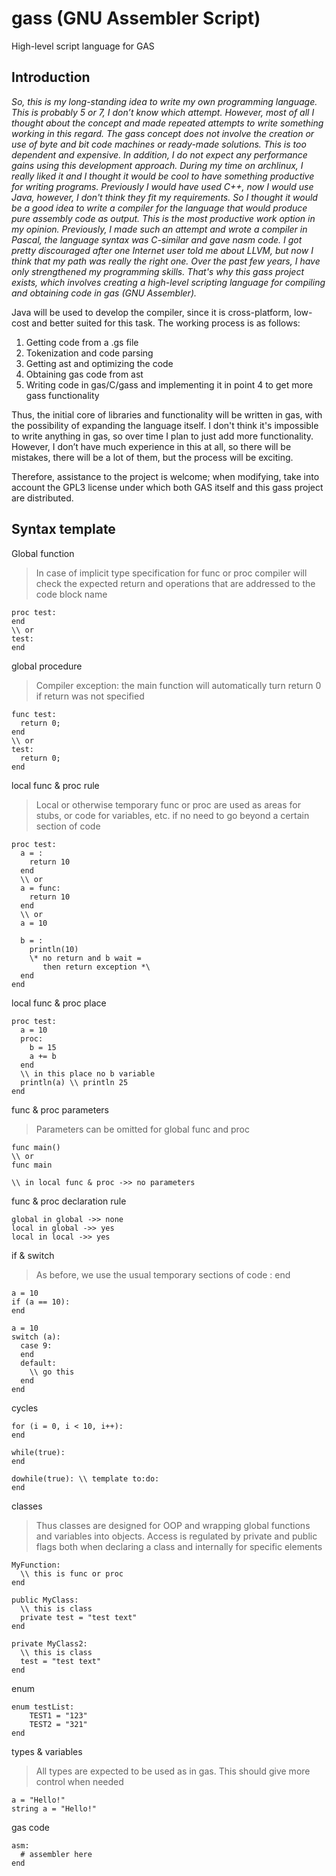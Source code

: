 # gass (GNU Assembler Script)
High-level script language for GAS

## Introduction

*So, this is my long-standing idea to write my own programming language. This is probably 5 or 7, I don’t know which attempt. However, most of all I thought about the concept and made repeated attempts to write something working in this regard. The gass concept does not involve the creation or use of byte and bit code machines or ready-made solutions. This is too dependent and expensive. In addition, I do not expect any performance gains using this development approach. During my time on archlinux, I really liked it and I thought it would be cool to have something productive for writing programs. Previously I would have used C++, now I would use Java, however, I don't think they fit my requirements. So I thought it would be a good idea to write a compiler for the language that would produce pure assembly code as output. This is the most productive work option in my opinion. Previously, I made such an attempt and wrote a compiler in Pascal, the language syntax was C-similar and gave nasm code. I got pretty discouraged after one Internet user told me about LLVM, but now I think that my path was really the right one. Over the past few years, I have only strengthened my programming skills. That's why this gass project exists, which involves creating a high-level scripting language for compiling and obtaining code in gas (GNU Assembler).*

Java will be used to develop the compiler, since it is cross-platform, low-cost and better suited for this task.
The working process is as follows:
  1. Getting code from a .gs file
  2. Tokenization and code parsing
  3. Getting ast and optimizing the code
  4. Obtaining gas code from ast
  5. Writing code in gas/C/gass and implementing it in point 4 to get more gass functionality

Thus, the initial core of libraries and functionality will be written in gas, with the possibility of expanding the language itself. I don't think it's impossible to write anything in gas, so over time I plan to just add more functionality. However, I don’t have much experience in this at all, so there will be mistakes, there will be a lot of them, but the process will be exciting.

Therefore, assistance to the project is welcome; when modifying, take into account the GPL3 license under which both GAS itself and this gass project are distributed.

## Syntax template
Global function
> In case of implicit type specification for func or proc compiler will check the expected return and operations that  are addressed to the code block name
```
proc test:
end
\\ or
test:
end
```
global procedure
> Compiler exception: the main function will automatically turn return 0 if return was not specified
```
func test:
  return 0;
end
\\ or
test:
  return 0;
end
```
local func & proc rule
> Local or otherwise temporary func or proc are used as areas for stubs, or code for variables, etc. if no need to go beyond a certain section of code
```
proc test:
  a = :
    return 10
  end
  \\ or
  a = func:
    return 10
  end
  \\ or
  a = 10

  b = :
    println(10)
    \* no return and b wait =
       then return exception *\
  end
end
```
local func & proc place
```
proc test:
  a = 10
  proc:
    b = 15
    a += b
  end
  \\ in this place no b variable
  println(a) \\ println 25
end
```
func & proc parameters
> Parameters can be omitted for global func and proc
```
func main()
\\ or
func main

\\ in local func & proc ->> no parameters
```
func & proc declaration rule
```
global in global ->> none
local in global ->> yes
local in local ->> yes
```
if & switch
> As before, we use the usual temporary sections of code : end
```
a = 10
if (a == 10):
end

a = 10
switch (a):
  case 9:
  end
  default:
    \\ go this
  end
end
```
cycles
```
for (i = 0, i < 10, i++):
end

while(true):
end

dowhile(true): \\ template to:do:
end
```
classes
> Thus classes are designed for OOP and wrapping global functions and variables into objects. Access is regulated by private and public flags both when declaring a class and internally for specific elements
```
MyFunction:
  \\ this is func or proc
end

public MyClass:
  \\ this is class
  private test = "test text"
end

private MyClass2:
  \\ this is class
  test = "test text"
end
```
enum
```
enum testList:
    TEST1 = "123"
    TEST2 = "321"
end
```
types & variables
> All types are expected to be used as in gas. This should give more control when needed
```
a = "Hello!"
string a = "Hello!"
```
gas code
```
asm:
  # assembler here
end
```
